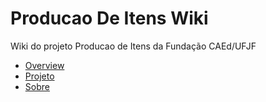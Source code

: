 # Producao De Itens Wiki

Wiki do projeto Producao de Itens da Fundação CAEd/UFJF

- [Overview](Overview.md)
- [Projeto](projeto/Projeto.md)
- [Sobre](comum/Sobre.md)
